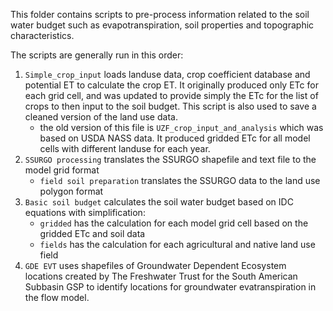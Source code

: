 This folder contains scripts to pre-process information related to the soil water budget such as evapotranspiration, soil properties and topographic characteristics.  

The scripts are generally run in this order:
1. `Simple_crop_input` loads landuse data, crop coefficient database and potential ET to calculate the crop ET. It originally produced only ETc for each grid cell, and was updated to provide simply the ETc for the list of crops to then input to the soil budget. This script is also used to save a cleaned version of the land use data.  
    - the old version of this file is `UZF_crop_input_and_analysis` which was based on USDA NASS data. It produced gridded ETc for all model cells with different landuse for each year.  
2. `SSURGO processing` translates the SSURGO shapefile and text file to the model grid format
    - `field soil preparation` translates the SSURGO data to the land use polygon format
3. `Basic soil budget` calculates the soil water budget based on IDC equations with simplification:
    - `gridded` has the calculation for each model grid cell based on the gridded ETc and soil data
    - `fields` has the calculation for each agricultural and native land use field
4. `GDE EVT` uses shapefiles of Groundwater Dependent Ecosystem locations created by The Freshwater Trust for the South American Subbasin GSP to identify locations for groundwater evatranspiration in the flow model. 